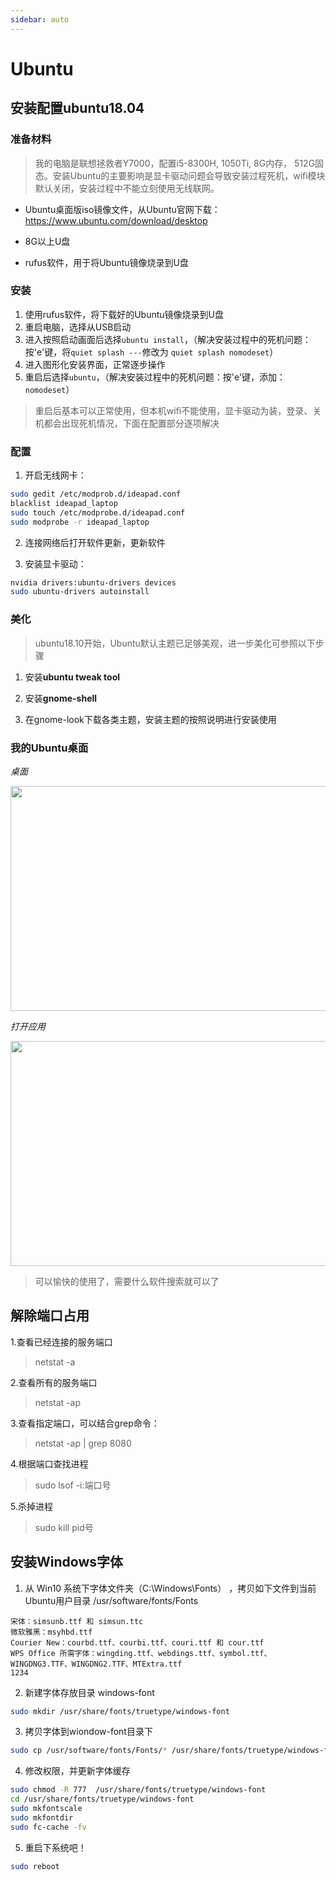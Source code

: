 ```yaml
---
sidebar: auto
---
```

# Ubuntu

## 安装配置ubuntu18.04

### 准备材料

> 我的电脑是联想拯救者Y7000，配置i5-8300H, 1050Ti, 8G内存， 512G固态。安装Ubuntu的主要影响是显卡驱动问题会导致安装过程死机，wifi模块默认关闭，安装过程中不能立刻使用无线联网。

* Ubuntu桌面版iso镜像文件，从Ubuntu官网下载：<https://www.ubuntu.com/download/desktop>

* 8G以上U盘

* rufus软件，用于将Ubuntu镜像烧录到U盘

### 安装

1. 使用rufus软件，将下载好的Ubuntu镜像烧录到U盘
1. 重启电脑，选择从USB启动
1. 进入按照启动画面后选择`ubuntu install`，（解决安装过程中的死机问题：按'e'键，将`quiet splash ---`修改为 `quiet splash nomodeset`）
1. 进入图形化安装界面，正常逐步操作
1. 重启后选择`ubuntu`，（解决安装过程中的死机问题：按'e'键，添加：`nomodeset`）

> 重启后基本可以正常使用，但本机wifi不能使用，显卡驱动为装，登录、关机都会出现死机情况，下面在配置部分逐项解决

### 配置

1. 开启无线网卡：

```bash
sudo gedit /etc/modprob.d/ideapad.conf
blacklist ideapad_laptop
sudo touch /etc/modprobe.d/ideapad.conf
sudo modprobe -r ideapad_laptop
```

2. 连接网络后打开软件更新，更新软件

1. 安装显卡驱动：

```bash
nvidia drivers:ubuntu-drivers devices
sudo ubuntu-drivers autoinstall
```

### 美化

> ubuntu18.10开始，Ubuntu默认主题已足够美观，进一步美化可参照以下步骤

1. 安装**ubuntu tweak tool**

1. 安装**gnome-shell**

1. 在gnome-look下载各类主题，安装主题的按照说明进行安装使用

### 我的Ubuntu桌面

*桌面*

<img src="img/screenshot1.png"  width="640" height="360">

*打开应用*

<img src="img/screenshot2.png"  width="640" height="360">

> 可以愉快的使用了，需要什么软件搜索就可以了

## 解除端口占用

1.查看已经连接的服务端口

> netstat -a

2.查看所有的服务端口

> netstat -ap

3.查看指定端口，可以结合grep命令：

>  netstat -ap | grep 8080

4.根据端口查找进程

> sudo lsof -i:端口号

5.杀掉进程

> sudo kill pid号



## 安装Windows字体

1. 从 Win10 系统下字体文件夹（C:\Windows\Fonts） ，拷贝如下文件到当前Ubuntu用户目录 /usr/software/fonts/Fonts

```
宋体：simsunb.ttf 和 simsun.ttc
微软雅黑：msyhbd.ttf
Courier New：courbd.ttf、courbi.ttf、couri.ttf 和 cour.ttf
WPS Office 所需字体：wingding.ttf、webdings.ttf、symbol.ttf、WINGDNG3.TTF、WINGDNG2.TTF、MTExtra.ttf
1234
```

2. 新建字体存放目录 windows-font

```bash
sudo mkdir /usr/share/fonts/truetype/windows-font
```

3. 拷贝字体到wiondow-font目录下

```bash
sudo cp /usr/software/fonts/Fonts/* /usr/share/fonts/truetype/windows-font
```

4. 修改权限，并更新字体缓存

```bash
sudo chmod -R 777  /usr/share/fonts/truetype/windows-font
cd /usr/share/fonts/truetype/windows-font
sudo mkfontscale
sudo mkfontdir
sudo fc-cache -fv
```

5. 重启下系统吧！

```bash
sudo reboot
```